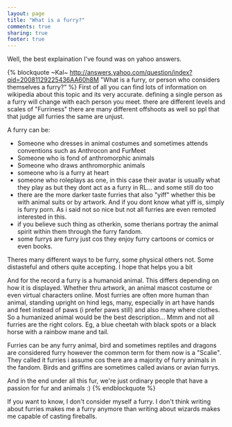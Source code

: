 ```yaml
---
layout: page
title: "What is a furry?"
comments: true
sharing: true
footer: true
---
```

Well, the best explaination I've found was on yahoo answers.

{% blockquote ~Kal~ http://answers.yahoo.com/question/index?qid=20081129225436AA60h8M "What is a furry, or person who considers themselves a furry?" %}
First of all you can find lots of information on wikipedia about this topic and its very accurate. defining a single person as a furry will change with each person you meet. there are different levels and scales of "Furriness" there are many different offshoots as well so ppl that that judge all furries the same are unjust.

A furry can be:  
<ul><li>Someone who dresses in animal costumes and sometimes attends conventions such as Anthrocon and FurMeet</li><li>Someone who is fond of anthromorphic animals</li><li>Someone who draws anthromorphic animals</li><li>someone who is a furry at heart</li><li>someone who roleplays as one, in this case their avatar is usually what they play as but they dont act as a furry in RL... and some still do too</li><li>there are the more darker taste furries that also "yiff" whether this be with animal suits or by artwork. And if you dont know what yiff is, simply is furry porn. As i said not so nice but not all furries are even remoted interested in this.</li><li>if you believe such thing as otherkin, some therians portray the animal spirit within them through the furry fandom.</li><li>some furrys are furry just cos they enjoy furry cartoons or comics or even books.</li></ul>

Theres many different ways to be furry, some physical others not. Some distasteful and others quite accepting. I hope that helps you a bit

And for the record a furry is a humanoid animal. This differs depending on how it is displayed. Whether thru artwork, an animal mascot costume or even virtual characters online. Most furries are often more human than animal, standing upright on hind legs, many, especially in art have hands and feet instead of paws (i prefer paws still) and also many where clothes. So a humanized animal would be the best description... Mmm and not all furries are the right colors. Eg, a blue cheetah with black spots or a black horse with a rainbow mane and tail.

Furries can be any furry animal, bird and sometimes reptiles and dragons are considered furry however the common term for them now is a "Scalie". They called it furries i assume cos there are a majority of furry animals in the fandom. Birds and griffins are sometimes called avians or avian furrys.

And in the end under all this fur, we're just ordinary people that have a passion for fur and animals :)
{% endblockquote %}

If you want to know, I don't consider myself a furry. I don't think writing about furries makes me a furry anymore than writing about wizards makes me capable of casting fireballs. 